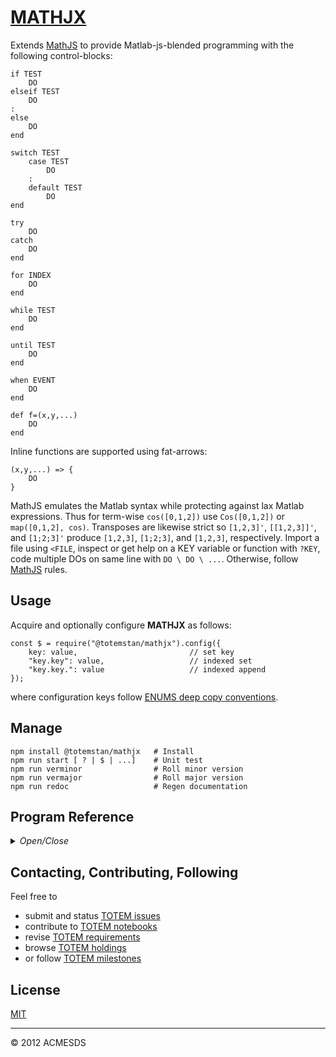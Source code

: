 # [MATHJX](https://www.npmjs.com/package/@totemorg/mathjx)

Extends [MathJS](https://mathjs.org/) to provide Matlab-js-blended programming with the following control-blocks:

	if TEST
		DO
	elseif TEST
		DO
	:
	else
		DO
	end

	switch TEST
		case TEST
			DO
		:
		default TEST
			DO
	end

	try
		DO
	catch
		DO
	end

	for INDEX
		DO
	end

	while TEST
		DO
	end

	until TEST
		DO
	end

	when EVENT
		DO
	end

	def f=(x,y,...)
		DO
	end

Inline functions are supported using fat-arrows:

	(x,y,...) => {
		DO
	}

MathJS emulates the Matlab syntax while protecting against lax Matlab expressions.  Thus 
for term-wise `cos([0,1,2])` use `Cos([0,1,2])` or `map([0,1,2], cos)`.  Transposes are likewise
strict so `[1,2,3]'`, `[[1,2,3]]'`, and `[1;2;3]'` produce `[1,2,3]`, `[1;2;3]`, and `[1,2,3]`, respectively.
Import a file using `<FILE`, inspect or get help on a KEY variable or function with `?KEY`, code multiple DOs on same
line with `DO \ DO \ ...`.  Otherwise, follow [MathJS](https://mathjs.org/) rules.		  

## Usage

Acquire and optionally configure **MATHJX** as follows:

	const $ = require("@totemstan/mathjx").config({
		key: value, 						// set key
		"key.key": value, 					// indexed set
		"key.key.": value					// indexed append
	});

where configuration keys follow [ENUMS deep copy conventions](https://www.npmjs.com/package/@totemorg/enums).

## Manage

	npm install @totemstan/mathjx	# Install
	npm run start [ ? | $ | ...]	# Unit test
	npm run verminor				# Roll minor version
	npm run vermajor				# Roll major version
	npm run redoc					# Regen documentation
	
## Program Reference
<details>
<summary>
<i>Open/Close</i>
</summary>
<a name="module_MATHJX"></a>

## MATHJX
Extends [MathJS](https://mathjs.org/) with program control-blocks.
This module documented in accordance with [jsdoc](https://jsdoc.app/).

**Requires**: <code>module:[mathjs](https://www.npmjs.com/package/mathjs)</code>, <code>module:[enums](https://www.npmjs.com/package/@totemorg/enums)</code>, <code>module:[cp](https://nodejs.org/docs/latest/api/)</code>  
**Author**: [ACMESDS](https://totemorg.github.io)  

* [MATHJX](#module_MATHJX)
    * [~imports](#module_MATHJX..imports)
    * [~config(opts)](#module_MATHJX..config)

<a name="module_MATHJX..imports"></a>

### MATHJX~imports
Hash of functions to import into MathJX.

**Kind**: inner property of [<code>MATHJX</code>](#module_MATHJX)  
<a name="module_MATHJX..config"></a>

### MATHJX~config(opts)
Configure MathJX with supplied options hash.

**Kind**: inner method of [<code>MATHJX</code>](#module_MATHJX)  

| Param | Type | Description |
| --- | --- | --- |
| opts | <code>Object</code> | Options hash with keys following the deep-copy conventions |

</details>

## Contacting, Contributing, Following

Feel free to 
* submit and status [TOTEM issues](http://totem.hopto.org/issues.view) 
* contribute to [TOTEM notebooks](http://totem.hopto.org/shares/notebooks/) 
* revise [TOTEM requirements](http://totem.hopto.org/reqts.view) 
* browse [TOTEM holdings](http://totem.hopto.org/) 
* or follow [TOTEM milestones](http://totem.hopto.org/milestones.view) 

## License

[MIT](LICENSE)


* * *

&copy; 2012 ACMESDS